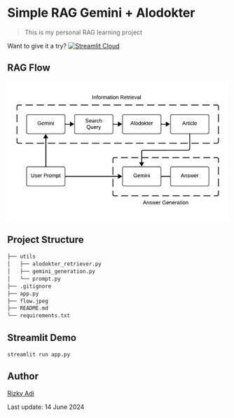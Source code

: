 # Simple RAG Gemini + Alodokter
> This is my personal RAG learning project 

Want to give it a try? [![Streamlit Cloud](https://static.streamlit.io/badges/streamlit_badge_black_white.svg)](https://simple-rag-alodokter-gemini.streamlit.app/)

## RAG Flow
![RAG Flow](https://github.com/adirizq/simple-rag-alodokter-gemini/blob/main/flow.jpeg?raw=true)

## Project Structure
```bash
├── utils
│   ├── alodokter_retriever.py
│   ├── gemini_generation.py
│   └── prompt.py
├── .gitignore
├── app.py
├── flow.jpeg
├── README.md
└── requirements.txt
```

## Streamlit Demo
```bash
streamlit run app.py
```

## Author
[Rizky Adi](https://www.linkedin.com/in/rizky-adi-7b008920b/)


Last update: 14 June 2024